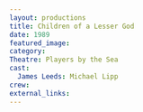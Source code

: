```yaml
---
layout: productions
title: Children of a Lesser God
date: 1989
featured_image: 
category:
Theatre: Players by the Sea
cast:
  James Leeds: Michael Lipp
crew:
external_links:
---
```


